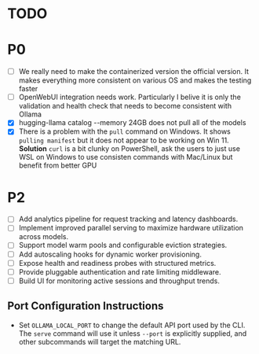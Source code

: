 # TODO

# P0
- [ ] We really need to make the containerized version the official version. It makes everything more consistent on various OS and makes the testing faster 
- [ ] OpenWebUI integration needs work. Particularly I belive it is only the validation and health check that needs to become consistent with Ollama 
- [x] hugging-llama catalog --memory 24GB does not pull all of the models  
- [x] There is a problem with the `pull` command on Windows. It shows `pulling manifest` but it does not appear to be working on Win 11. **Solution** `curl` is a bit clunky on PowerShell, ask the users to just use WSL on Windows to use consisten commands with Mac/Linux but benefit from better GPU 
      
# P2
- [ ] Add analytics pipeline for request tracking and latency dashboards.
- [ ] Implement improved parallel serving to maximize hardware utilization across models.
- [ ] Support model warm pools and configurable eviction strategies.
- [ ] Add autoscaling hooks for dynamic worker provisioning.
- [ ] Expose health and readiness probes with structured metrics.
- [ ] Provide pluggable authentication and rate limiting middleware.
- [ ] Build UI for monitoring active sessions and throughput trends.

## Port Configuration Instructions

- Set `OLLAMA_LOCAL_PORT` to change the default API port used by the CLI. The `serve`
  command will use it unless `--port` is explicitly supplied, and other subcommands
  will target the matching URL.
